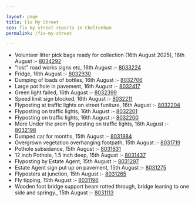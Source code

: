 ```yaml
---

layout: page
title: Fix My Street
seo: fix my street reports in Cheltenham
permalink: /fix-my-street

---
```


<!-- fix_marker starts -->

- Volunteer litter pick bags ready for collection (16th August 2025), 16th August :- [8034292](https://www.fixmystreet.com/report/8034292)
- "lost" road works signs etc, 16th August :- [8033224](https://www.fixmystreet.com/report/8033224)
- Fridge, 16th August :- [8032930](https://www.fixmystreet.com/report/8032930)
- Dumping of loads of bottles, 16th August :- [8032706](https://www.fixmystreet.com/report/8032706)
- Large pot hole in pavement, 16th August :- [8032417](https://www.fixmystreet.com/report/8032417)
- Green light failed, 16th August :- [8032399](https://www.fixmystreet.com/report/8032399)
- Speed limit sign blocked, 16th August :- [8032211](https://www.fixmystreet.com/report/8032211)
- Flyposting at traffic lights on street funiture, 16th August :- [8032204](https://www.fixmystreet.com/report/8032204)
- Flyposting on traffic lights, 16th August :- [8032201](https://www.fixmystreet.com/report/8032201)
- Flyposting on traffic lights, 16th August :- [8032200](https://www.fixmystreet.com/report/8032200)
- More Under the prom fly posting on traffic lights, 16th August :- [8032198](https://www.fixmystreet.com/report/8032198)
- Dumped car for months, 15th August :- [8031884](https://www.fixmystreet.com/report/8031884)
- Overgrown vegetation overhanging footpath, 15th August :- [8031719](https://www.fixmystreet.com/report/8031719)
- Pothole subsidance, 15th August :- [8031631](https://www.fixmystreet.com/report/8031631)
- 12 inch Pothole, 1.5 inch deep, 15th August :- [8031437](https://www.fixmystreet.com/report/8031437)
- Flyposting by Estate Agent, 15th August :- [8031297](https://www.fixmystreet.com/report/8031297)
- Estate Agent sign put up on pavement, 15th August :- [8031275](https://www.fixmystreet.com/report/8031275)
- Flyposters at junction, 15th August :- [8031265](https://www.fixmystreet.com/report/8031265)
- Fly tipping, 15th August :- [8031196](https://www.fixmystreet.com/report/8031196)
- Wooden foot bridge support beam rotted through, bridge leaning to one side and springy., 15th August :- [8031113](https://www.fixmystreet.com/report/8031113)

<!-- fix_marker ends -->